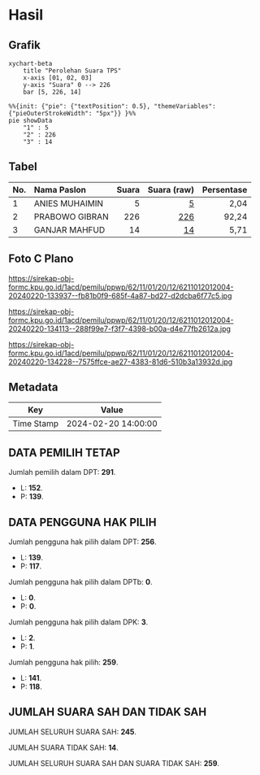 # Hasil

## Grafik

```mermaid
xychart-beta
    title "Perolehan Suara TPS"
    x-axis [01, 02, 03]
    y-axis "Suara" 0 --> 226
    bar [5, 226, 14]
```

```mermaid
%%{init: {"pie": {"textPosition": 0.5}, "themeVariables": {"pieOuterStrokeWidth": "5px"}} }%%
pie showData
    "1" : 5
    "2" : 226
    "3" : 14
```

## Tabel

| No. | Nama Paslon    | Suara | Suara (raw) | Persentase |
|:--- |:-------------- | -----:| -----------:| ----------:|
| 1   | ANIES MUHAIMIN | 5     | [5][p-1]    | 2,04       |
| 2   | PRABOWO GIBRAN | 226   | [226][p-2]  | 92,24      |
| 3   | GANJAR MAHFUD  | 14    | [14][p-3]   | 5,71       |


[p-1]: https://github.com/gigit-pemilu/pemilu-2024-62-kalimantan-tengah/blob/main/pilpres/hitung-suara/sub/62-kalimantan-tengah/sub/11-pulang-pisau/sub/01-pandih-batu/sub/2012-gadabung/sub/004-tps/sub/paslon-1.txt
[p-2]: https://github.com/gigit-pemilu/pemilu-2024-62-kalimantan-tengah/blob/main/pilpres/hitung-suara/sub/62-kalimantan-tengah/sub/11-pulang-pisau/sub/01-pandih-batu/sub/2012-gadabung/sub/004-tps/sub/paslon-2.txt
[p-3]: https://github.com/gigit-pemilu/pemilu-2024-62-kalimantan-tengah/blob/main/pilpres/hitung-suara/sub/62-kalimantan-tengah/sub/11-pulang-pisau/sub/01-pandih-batu/sub/2012-gadabung/sub/004-tps/sub/paslon-3.txt

## Foto C Plano

https://sirekap-obj-formc.kpu.go.id/1acd/pemilu/ppwp/62/11/01/20/12/6211012012004-20240220-133937--fb81b0f9-685f-4a87-bd27-d2dcba6f77c5.jpg

https://sirekap-obj-formc.kpu.go.id/1acd/pemilu/ppwp/62/11/01/20/12/6211012012004-20240220-134113--288f99e7-f3f7-4398-b00a-d4e77fb2612a.jpg

https://sirekap-obj-formc.kpu.go.id/1acd/pemilu/ppwp/62/11/01/20/12/6211012012004-20240220-134228--7575ffce-ae27-4383-81d6-510b3a13932d.jpg


## Metadata

| Key        | Value               |
| ---------- | ------------------- |
| Time Stamp | 2024-02-20 14:00:00 |


## DATA PEMILIH TETAP

Jumlah pemilih dalam DPT: **291**.
 * L: **152**.
 * P: **139**.

## DATA PENGGUNA HAK PILIH

Jumlah pengguna hak pilih dalam DPT: **256**.
 * L: **139**.
 * P: **117**.

Jumlah pengguna hak pilih dalam DPTb: **0**.
 * L: **0**.
 * P: **0**.

Jumlah pengguna hak pilih dalam DPK: **3**.
 * L: **2**.
 * P: **1**.

Jumlah pengguna hak pilih: **259**.
 * L: **141**.
 * P: **118**.

## JUMLAH SUARA SAH DAN TIDAK SAH

JUMLAH SELURUH SUARA SAH: **245**.

JUMLAH SUARA TIDAK SAH: **14**.

JUMLAH SELURUH SUARA SAH DAN SUARA TIDAK SAH: **259**.


